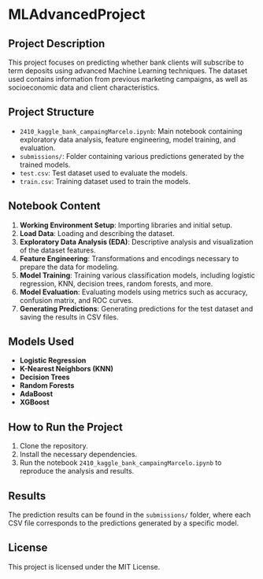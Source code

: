 # MLAdvancedProject

## Project Description

This project focuses on predicting whether bank clients will subscribe to term deposits using advanced Machine Learning techniques. The dataset used contains information from previous marketing campaigns, as well as socioeconomic data and client characteristics.

## Project Structure

- `2410_kaggle_bank_campaingMarcelo.ipynb`: Main notebook containing exploratory data analysis, feature engineering, model training, and evaluation.
- `submissions/`: Folder containing various predictions generated by the trained models.
- `test.csv`: Test dataset used to evaluate the models.
- `train.csv`: Training dataset used to train the models.

## Notebook Content

1. **Working Environment Setup**: Importing libraries and initial setup.
2. **Load Data**: Loading and describing the dataset.
3. **Exploratory Data Analysis (EDA)**: Descriptive analysis and visualization of the dataset features.
4. **Feature Engineering**: Transformations and encodings necessary to prepare the data for modeling.
5. **Model Training**: Training various classification models, including logistic regression, KNN, decision trees, random forests, and more.
6. **Model Evaluation**: Evaluating models using metrics such as accuracy, confusion matrix, and ROC curves.
7. **Generating Predictions**: Generating predictions for the test dataset and saving the results in CSV files.

## Models Used

- **Logistic Regression**
- **K-Nearest Neighbors (KNN)**
- **Decision Trees**
- **Random Forests**
- **AdaBoost**
- **XGBoost**

## How to Run the Project

1. Clone the repository.
2. Install the necessary dependencies.
3. Run the notebook `2410_kaggle_bank_campaingMarcelo.ipynb` to reproduce the analysis and results.

## Results

The prediction results can be found in the `submissions/` folder, where each CSV file corresponds to the predictions generated by a specific model.

## License

This project is licensed under the MIT License.
